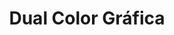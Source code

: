---
title: "Dual Color Gráfica"
url: /ciudad-autonoma-de-buenos-aires/dual-color-grafica/
shop: copyshop
---